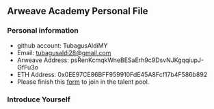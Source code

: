 ## Arweave Academy Personal File

### Personal information

- github account: TubagusAldiMY
- Email: tubagusaldi28@gmail.com
- Arweave Address: psRenKcmqkWneBESaErh9c9DsvNJKgqqiupJ-GfFu3o
- ETH Address: 0x0EE97CE86BFF959910FdE45A8Fcf17b4F586b892
- Please finish this [form](https://docs.google.com/forms/d/e/1FAIpQLSfWA5fIIcBgmRppm3jNz5vmf9Mai_QMVil-2pO4r7YKn_Zhtw/viewform?usp=sf_link) to join in the talent pool.

### Introduce Yourself
